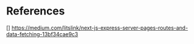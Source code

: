 # References

[] https://medium.com/litslink/next-js-express-server-pages-routes-and-data-fetching-13bf34cae9c3